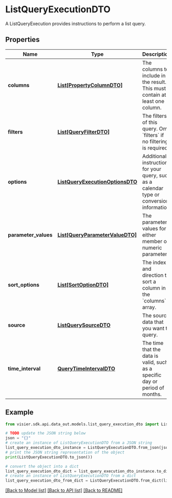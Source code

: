 # ListQueryExecutionDTO

A ListQueryExecution provides instructions to perform a list query.

## Properties

Name | Type | Description | Notes
------------ | ------------- | ------------- | -------------
**columns** | [**List[PropertyColumnDTO]**](PropertyColumnDTO.md) | The columns to include in the result. This must contain at least one column. | [optional] 
**filters** | [**List[QueryFilterDTO]**](QueryFilterDTO.md) | The filters of this query. Omit &#x60;filters&#x60; if no filtering is required. | [optional] 
**options** | [**ListQueryExecutionOptionsDTO**](ListQueryExecutionOptionsDTO.md) | Additional instructions for your query, such as a calendar type or conversion information. | [optional] 
**parameter_values** | [**List[QueryParameterValueDTO]**](QueryParameterValueDTO.md) | The parameter values for either member or numeric parameters. | [optional] 
**sort_options** | [**List[SortOptionDTO]**](SortOptionDTO.md) | The index and direction to sort a column in the &#x60;columns&#x60; array. | [optional] 
**source** | [**ListQuerySourceDTO**](ListQuerySourceDTO.md) | The source data that you want to query. | [optional] 
**time_interval** | [**QueryTimeIntervalDTO**](QueryTimeIntervalDTO.md) | The time that the data is valid, such as a specific day or period of months. | [optional] 

## Example

```python
from visier.sdk.api.data_out.models.list_query_execution_dto import ListQueryExecutionDTO

# TODO update the JSON string below
json = "{}"
# create an instance of ListQueryExecutionDTO from a JSON string
list_query_execution_dto_instance = ListQueryExecutionDTO.from_json(json)
# print the JSON string representation of the object
print(ListQueryExecutionDTO.to_json())

# convert the object into a dict
list_query_execution_dto_dict = list_query_execution_dto_instance.to_dict()
# create an instance of ListQueryExecutionDTO from a dict
list_query_execution_dto_from_dict = ListQueryExecutionDTO.from_dict(list_query_execution_dto_dict)
```
[[Back to Model list]](../README.md#documentation-for-models) [[Back to API list]](../README.md#documentation-for-api-endpoints) [[Back to README]](../README.md)


